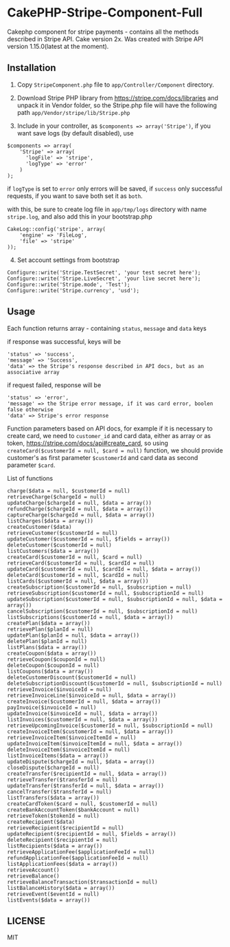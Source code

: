 CakePHP-Stripe-Component-Full
=============================

Cakephp component for stripe payments - contains all the methods described in Stripe API. Cake version 2x. Was created with Stripe API version 1.15.0(latest at the moment).

## Installation

1) Copy `StripeComponent.php` file to `app/Controller/Component` directory.

2) Download Stripe PHP library from https://stripe.com/docs/libraries and unpack it in Vendor folder, so the Stripe.php file will have the following path `app/Vendor/stripe/lib/Stripe.php`

3) Include in your controller, as `$components => array('Stripe')`, if you want save logs (by default disabled), use 

```
$components => array(
    'Stripe' => array(
      'logFile' => 'stripe',
      'logType' => 'error'
    )
);
```
if `logType` is set to `error` only errors will be saved, if `success` only successful requests, if you want to save both set it as `both`.

with this, be sure to create log file in `app/tmp/logs` directory with name `stripe.log`, and also add this in your bootstrap.php

```
CakeLog::config('stripe', array(
	'engine' => 'FileLog',
	'file' => 'stripe'
));

```

4) Set account settings from bootstrap 

```
Configure::write('Stripe.TestSecret', 'your test secret here');
Configure::write('Stripe.LiveSecret', 'your live secret here');
Configure::write('Stripe.mode', 'Test');
Configure::write('Stripe.currency', 'usd');
```



## Usage
Each function returns array - containing `status`, `message` and `data` keys


if response was successful, keys will be  

```
'status' => 'success',
'message' => 'Success',
'data' => the Stripe's response described in API docs, but as an associative array
```

if request failed, response will be

```
'status' => 'error',
'message' => the Stripe error message, if it was card error, boolen false otherwise
'data' => Stripe's error response
```

Function parameters based on API docs, for example if it is necessary to create card, we need to `customer_id` and card data, either as array or as token, https://stripe.com/docs/api#create_card, so using `createCard($customerId = null, $card = null)` function, we should provide customer's as first parameter `$customerId` and card data as second parameter `$card`.


List of functions


```
charge($data = null, $customerId = null)
retrieveCharge($chargeId = null)
updateCharge($chargeId = null, $data = array())
refundCharge($chargeId = null, $data = array())
captureCharge($chargeId = null, $data = array())
listCharges($data = array())
createCustomer($data)
retrieveCustomer($customerId = null)
updateCustomer($customerId = null, $fields = array())
deleteCustomer($customerId = null)
listCustomers($data = array())
createCard($customerId = null, $card = null)
retrieveCard($customerId = null, $cardId = null)
updateCard($customerId = null, $cardId = null, $data = array())
deleteCard($customerId = null, $cardId = null)
listCards($customerId = null, $data = array())
createSubscription($customerId = null, $subscription = null)
retrieveSubscription($customerId = null, $subscriptionId = null)
updateSubscription($customerId = null, $subscriptionId = null, $data = array())
cancelSubscription($customerId = null, $subscriptionId = null)
listSubscriptions($customerId = null, $data = array())
createPlan($data = array())
retrievePlan($planId = null)
updatePlan($planId = null, $data = array())
deletePlan($planId = null)
listPlans($data = array())
createCoupon($data = array())
retrieveCoupon($couponId = null)
deleteCoupon($couponId = null)
listCoupons($data = array())
deleteCustomerDiscount($customerId = null)
deleteSubscriptionDiscount($customerId = null, $subscriptionId = null)
retrieveInvoice($invoiceId = null)
retrieveInvoiceLine($invoiceId = null, $data = array())
createInvoice($customerId = null, $data = array())
payInvoice($invoiceId = null)
updateInvoice($invoiceId = null, $data = array())
listInvoices($customerId = null, $data = array())
retrieveUpcomingInvoice($customerId = null, $subscriptionId = null)
createInvoiceItem($customerId = null, $data = array())
retrieveInvoiceItem($invoiceItemId = null)
updateInvoiceItem($invoiceItemId = null, $data = array())
deleteInvoiceItem($invoiceItemId = null)
listInvoiceItems($data = array())
updateDispute($chargeId = null, $data = array())
closeDispute($chargeId = null)
createTransfer($recipientId = null, $data = array())
retrieveTransfer($transferId = null)
updateTransfer($transferId = null, $data = array())
cancelTransfer($transferId = null)
listTransfers($data = array())
createCardToken($card = null, $customerId = null)
createBankAccountToken($bankAccount = null)
retrieveToken($tokenId = null)
createRecipient($data)
retrieveRecipient($recipientId = null)
updateRecipient($recipientId = null, $fields = array())
deleteRecipient($recipientId = null)
listRecipients($data = array())
retrieveApplicationFee($applicationFeeId = null)
refundApplicationFee($applicationFeeId = null)
listApplicationFees($data = array())
retrieveAccount()
retrieveBalance()
retrieveBalanceTransaction($transactionId = null)
listBalanceHistory($data = array())
retrieveEvent($eventId = null)
listEvents($data = array())
```


## LICENSE
MIT










